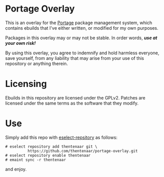 Portage Overlay
===============

This is an overlay for the [Portage](https://wiki.gentoo.org/wiki/Portage)
package management system, which contains ebuilds that I've either written,
or modified for my own purposes.

Packages in this overlay may or may not be stable. In order words,
***use at your own risk!***

By using this overlay, you agree to indemnify and hold harmless 
everyone, save yourself, from any liability that may arise from your
use of this repository or anything therein.

Licensing
=========

Ebuilds in this repository are licensed under the GPLv2. Patches are
licensed under the same terms as the software that they modify.

Use
===

Simply add this repo with
[eselect-repsitory](https://wiki.gentoo.org/wiki/Eselect/Repository)
as follows:

```
# eselect repository add thentenaar git \
          https://github.com/thentenaar/portage-overlay.git
# eselect repository enable thentenaar
# emaint sync -r thentenaar
```

and enjoy.

